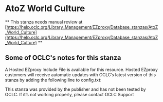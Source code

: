# AtoZ World Culture
** This stanza needs manual review at [https://help.oclc.org/Library_Management/EZproxy/Database_stanzas/AtoZ_World_Culture](https://help.oclc.org/Library_Management/EZproxy/Database_stanzas/AtoZ_World_Culture) **

## Some of OCLC's notes for this stanza

A Hosted EZproxy Include File is available for this resource. Hosted EZproxy customers will receive automatic updates with OCLC&rsquo;s latest version of this stanza by adding the following line to config.txt:

This stanza was provided by the publisher and has not been tested by OCLC. If it&rsquo;s not working properly, please contact OCLC Support  
